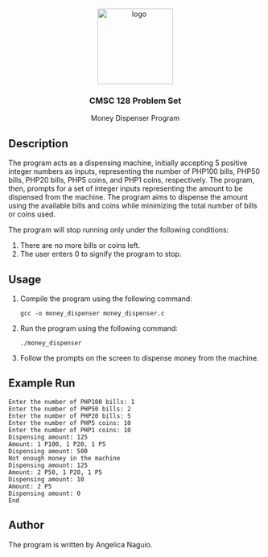 
<a name="readme-top"></a>

<!-- HEADER -->
<br />
<div align="center">
  <a href="https://github.com/fish-and-bear/CMSC-128-Problem-Set">
    <img src="https://static.vecteezy.com/system/resources/previews/018/922/005/original/3d-money-safe-icon-with-transparent-background-perfect-for-template-design-ui-or-ux-and-more-free-png.png" alt="logo" width="150" height="150">
  </a>
  <h3 align="center">CMSC 128 Problem Set</h3>
  <p align="center">
    Money Dispenser Program
  </p>
</div>

<!-- BODY -->
## Description
The program acts as a dispensing machine, initially accepting 5 positive integer numbers as inputs, representing the number of PHP100 bills, PHP50 bills, PHP20 bills, PHP5 coins, and PHP1 coins, respectively. The program, then, prompts for a set of integer inputs representing the amount to be dispensed from the machine. The program aims to dispense the amount using the available bills and coins while minimizing the total number of bills or coins used.

The program will stop running only under the following conditions:

1. There are no more bills or coins left.
2. The user enters 0 to signify the program to stop.

## Usage
1. Compile the program using the following command:
    ```
    gcc -o money_dispenser money_dispenser.c
    ```
2. Run the program using the following command:
    ```
    ./money_dispenser
    ```
3. Follow the prompts on the screen to dispense money from the machine.

## Example Run
```
Enter the number of PHP100 bills: 1
Enter the number of PHP50 bills: 2
Enter the number of PHP20 bills: 5
Enter the number of PHP5 coins: 10
Enter the number of PHP1 coins: 10
Dispensing amount: 125
Amount: 1 P100, 1 P20, 1 P5
Dispensing amount: 500
Not enough money in the machine
Dispensing amount: 125
Amount: 2 P50, 1 P20, 1 P5
Dispensing amount: 10
Amount: 2 P5
Dispensing amount: 0
End
```

## Author
The program is  written by Angelica Naguio.
